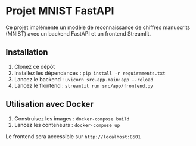 # Projet MNIST FastAPI

Ce projet implémente un modèle de reconnaissance de chiffres manuscrits (MNIST) avec un backend FastAPI et un frontend Streamlit.

## Installation

1. Clonez ce dépôt
2. Installez les dépendances : `pip install -r requirements.txt`
3. Lancez le backend : `uvicorn src.app.main:app --reload`
4. Lancez le frontend : `streamlit run src/app/frontend.py`

## Utilisation avec Docker

1. Construisez les images : `docker-compose build`
2. Lancez les conteneurs : `docker-compose up`

Le frontend sera accessible sur `http://localhost:8501`
